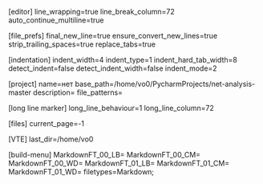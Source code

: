 [editor]
line_wrapping=true
line_break_column=72
auto_continue_multiline=true

[file_prefs]
final_new_line=true
ensure_convert_new_lines=true
strip_trailing_spaces=true
replace_tabs=true

[indentation]
indent_width=4
indent_type=1
indent_hard_tab_width=8
detect_indent=false
detect_indent_width=false
indent_mode=2

[project]
name=нет
base_path=/home/vo0/PycharmProjects/net-analysis-master
description=
file_patterns=

[long line marker]
long_line_behaviour=1
long_line_column=72

[files]
current_page=-1

[VTE]
last_dir=/home/vo0

[build-menu]
MarkdownFT_00_LB=
MarkdownFT_00_CM=
MarkdownFT_00_WD=
MarkdownFT_01_LB=
MarkdownFT_01_CM=
MarkdownFT_01_WD=
filetypes=Markdown;
